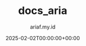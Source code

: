 ---
title: "docs_aria"
date: 2025-02-02T00:00:00+00:00
author: ariaf.my.id
layout: link
url_to_redirect: "https://docs.ariaf.my.id"
tags: [link]
---